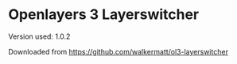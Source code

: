 # Openlayers 3 Layerswitcher
Version used: 1.0.2

Downloaded from https://github.com/walkermatt/ol3-layerswitcher
